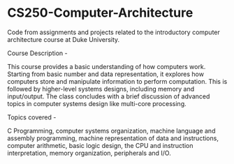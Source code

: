 # CS250-Computer-Architecture
Code from assignments and projects related to the introductory computer architecture course at Duke University.

Course Description -

This course provides a basic understanding of how computers work. Starting from basic number and data representation, it explores how computers store and manipulate information to perform computation. This is followed by higher-level systems designs, including memory and input/output. The class concludes with a brief discussion of advanced topics in computer systems design like multi-core processing.

Topics covered -

C Programming, computer systems organization, machine language and assembly programming, machine representation of data and instructions, computer arithmetic, basic logic design, the CPU and instruction interpretation, memory organization, peripherals and I/O.
